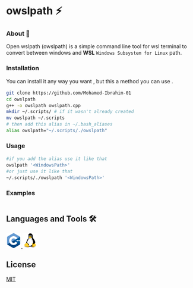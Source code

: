 # owslpath ⚡

### About 💬
Open wslpath (owslpath) is a simple command line tool for wsl terminal to convert between windows and **WSL** `Windows Subsystem for Linux` path. 

### Installation

You can install it any way you want , but this a method you can use .

```bash
git clone https://github.com/Mohamed-Ibrahim-01
cd owslpath
g++ -o owslpath owslpath.cpp
mkdir ~/.scripts/ # if it wasn't already created
mv owslpath ~/.scripts
# then add this alias in ~/.bash_aliases
alias owslpath="~/.scripts/./owslpath"
```

### Usage

```bash
#if you add the alias use it like that
owslpath '<WindowsPath>'
#or just use it like that
~/.scripts/./owslpath '<WindowsPath>'
```

### Examples

```bash
```

## Languages and Tools 🛠
<p align="left"> 
<a href="https://www.w3schools.com/cpp/" target="_blank">
  <img src="https://raw.githubusercontent.com/devicons/devicon/master/icons/cplusplus/cplusplus-original.svg" alt="cplusplus" width="40" height="40"/> 
</a> 
<a href="https://www.linux.org/" target="_blank">
  <img src="https://raw.githubusercontent.com/devicons/devicon/master/icons/linux/linux-original.svg" alt="linux" width="40" height="40"/> 
</a> 
</p>

## License
[MIT](https://choosealicense.com/licenses/mit/)
